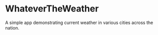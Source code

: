 # WhateverTheWeather
A simple app demonstrating current weather in various cities across the nation.
